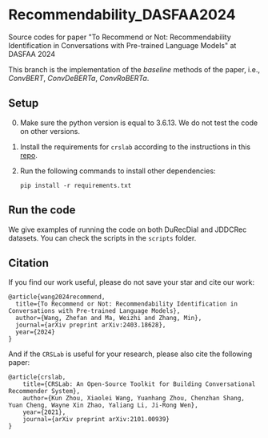 # Recommendability_DASFAA2024

Source codes for paper "To Recommend or Not: Recommendability Identification in Conversations with Pre-trained Language Models" at DASFAA 2024

This branch is the implementation of the *baseline* methods of the paper, i.e., *ConvBERT*, *ConvDeBERTa*, *ConvRoBERTa*.

## Setup

0. Make sure the python version is equal to 3.6.13. We do not test the code on other versions.

1. Install the requirements for `crslab` according to the instructions in this [repo](https://github.com/RUCAIBox/CRSLab).
2. Run the following commands to install other dependencies:
    ```shell
    pip install -r requirements.txt
    ```

## Run the code

We give examples of running the code on both DuRecDial and JDDCRec datasets. You can check the scripts in the `scripts` folder.

## Citation
If you find our work useful, please do not save your star and cite our work:
```
@article{wang2024recommend,
  title={To Recommend or Not: Recommendability Identification in Conversations with Pre-trained Language Models},
  author={Wang, Zhefan and Ma, Weizhi and Zhang, Min},
  journal={arXiv preprint arXiv:2403.18628},
  year={2024}
}
```

And if the `CRSLab` is useful for your research, please also cite the following paper:
```
@article{crslab,
    title={CRSLab: An Open-Source Toolkit for Building Conversational Recommender System},
    author={Kun Zhou, Xiaolei Wang, Yuanhang Zhou, Chenzhan Shang, Yuan Cheng, Wayne Xin Zhao, Yaliang Li, Ji-Rong Wen},
    year={2021},
    journal={arXiv preprint arXiv:2101.00939}
}
```
